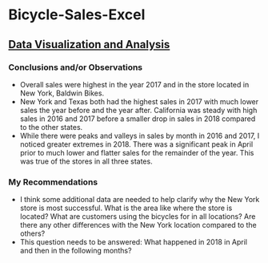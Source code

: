 # Bicycle-Sales-Excel
## [Data Visualization and Analysis](https://github.com/bfgelfand/Bicycle-Sales-Excel/blob/main/BikeStores.xlsx)

### Conclusions and/or Observations
- Overall sales were highest in the year 2017 and in the store located in New York, Baldwin Bikes.
- New York and Texas both had the highest sales in 2017 with much lower sales the year before and the year after. California was steady with high sales in 2016 and 2017 before a smaller drop in sales in 2018 compared to the other states. 
- While there were peaks and valleys in sales by month in 2016 and 2017, I noticed greater extremes in 2018. There was a significant peak in April prior to much lower and flatter sales for the remainder of the year. This was true of the stores in all three states. 


### My Recommendations
- I think some additional data are needed to help clarify why the New York store is most successful. What is the area like where the store is located? What are customers using the bicycles for in all locations? Are there any other differences with the New York location compared to the others?
- This question needs to be answered: What happened in 2018 in April and then in the following months?
